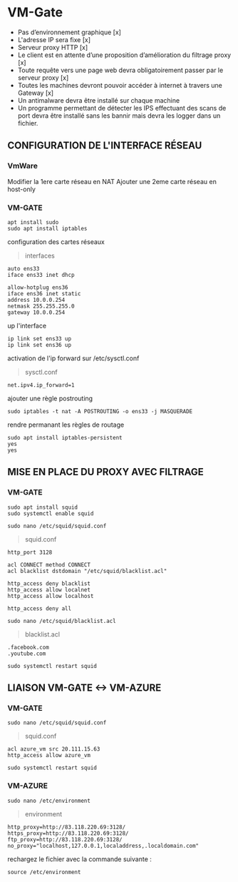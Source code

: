 # VM-Gate
- Pas d’environnement graphique [x]
- L'adresse IP sera fixe [x]
- Serveur proxy HTTP [x]  
- Le client est en attente d’une proposition d’amélioration du filtrage proxy [x]
- Toute requête vers une page web devra obligatoirement passer par le serveur proxy [x]
- Toutes les machines devront pouvoir accéder à internet à travers une Gateway [x]
- Un antimalware devra être installé sur chaque machine
- Un programme permettant de détecter les IPS effectuant des scans de port devra être installé sans les bannir mais devra les logger dans un fichier.

## CONFIGURATION DE L'INTERFACE RÉSEAU
### VmWare
Modifier la 1ere carte réseau en NAT
Ajouter une 2eme carte réseau en host-only
### VM-GATE
```
apt install sudo
sudo apt install iptables
```
configuration des cartes réseaux
> interfaces
```
auto ens33
iface ens33 inet dhcp

allow-hotplug ens36
iface ens36 inet static
address 10.0.0.254
netmask 255.255.255.0
gateway 10.0.0.254
```
up l'interface
```
ip link set ens33 up
ip link set ens36 up
```
activation de l'ip forward sur /etc/sysctl.conf
> sysctl.conf
```
net.ipv4.ip_forward=1
```
ajouter une règle postrouting
```
sudo iptables -t nat -A POSTROUTING -o ens33 -j MASQUERADE
```
rendre permanant les règles de routage
```
sudo apt install iptables-persistent
yes
yes
```
## MISE EN PLACE DU PROXY AVEC FILTRAGE
### VM-GATE
``` 
sudo apt install squid  
sudo systemctl enable squid
```
```
sudo nano /etc/squid/squid.conf
```
> squid.conf
```
http_port 3128

acl CONNECT method CONNECT
acl blacklist dstdomain "/etc/squid/blacklist.acl"

http_access deny blacklist
http_access allow localnet
http_access allow localhost

http_access deny all
```
```
sudo nano /etc/squid/blacklist.acl
```
> blacklist.acl
```
.facebook.com
.youtube.com
```
```
sudo systemctl restart squid
```
## LIAISON VM-GATE <-> VM-AZURE
### VM-GATE
```
sudo nano /etc/squid/squid.conf
```
> squid.conf
```
acl azure_vm src 20.111.15.63
http_access allow azure_vm
```
```
sudo systemctl restart squid
```
### VM-AZURE
```
sudo nano /etc/environment
```
> environment
```
http_proxy=http://83.118.220.69:3128/
https_proxy=http://83.118.220.69:3128/
ftp_proxy=http://83.118.220.69:3128/
no_proxy="localhost,127.0.0.1,localaddress,.localdomain.com"
```
rechargez le fichier avec la commande suivante :
```
source /etc/environment
```


